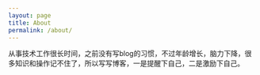```yaml
---
layout: page
title: About
permalink: /about/
---
```

从事技术工作很长时间，之前没有写blog的习惯，不过年龄增长，脑力下降，很多知识和操作记不住了，所以写写博客，一是提醒下自己，二是激励下自己。
